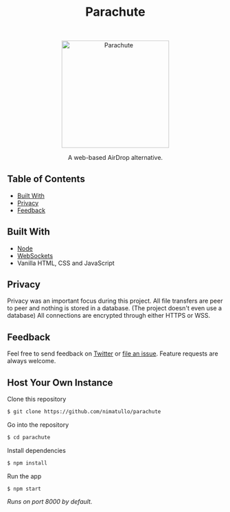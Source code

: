 <h1 align="center"> Parachute </h1> <br>
<p align="center">
  <a href="https://gitpoint.co/">
    <img alt="Parachute" title="Parachute" src="https://i.imgur.com/wGC8z0k.jpg" width="250">
  </a>
</p>

<p align="center">
  A web-based AirDrop alternative.
</p>

## Table of Contents

- [Built With](#build-with)
- [Privacy](#privacy)
- [Feedback](#feedback)

## Built With
- [Node](https://nodejs.org/en/)
- [WebSockets](https://developer.mozilla.org/en-US/docs/Web/API/WebSockets_API)
- Vanilla HTML, CSS and JavaScript

## Privacy
Privacy was an important focus during this project. All file transfers are peer to peer and nothing is stored in a database. (The project doesn't even use a database) All connections are encrypted through either HTTPS or WSS.

## Feedback

Feel free to send feedback on [Twitter](https://twitter.com/mmvvpp123) or [file an issue](https://github.com/nimatullo/parachute/issues/new). Feature requests are always welcome.

## Host Your Own Instance

Clone this repository
```sh
$ git clone https://github.com/nimatullo/parachute
```

Go into the repository
```sh
$ cd parachute
```

Install dependencies
```sh
$ npm install
```

Run the app
```
$ npm start
```

_Runs on port 8000 by default._
